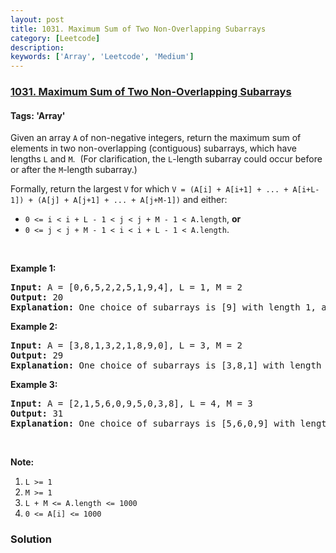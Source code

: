 ```yaml
---
layout: post
title: 1031. Maximum Sum of Two Non-Overlapping Subarrays
category: [Leetcode]
description: 
keywords: ['Array', 'Leetcode', 'Medium']
---
```

### [1031. Maximum Sum of Two Non-Overlapping Subarrays](https://leetcode.com/problems/maximum-sum-of-two-non-overlapping-subarrays)

#### Tags: 'Array'

<div class="content__u3I1 question-content__JfgR"><div><p>Given an array <code>A</code> of non-negative integers, return the maximum sum of elements in two non-overlapping (contiguous) subarrays, which have lengths <code>L</code> and <code>M</code>.  (For clarification, the <code>L</code>-length subarray could occur before or after the <code>M</code>-length subarray.)</p>
<p>Formally, return the largest <code>V</code> for which <code>V = (A[i] + A[i+1] + ... + A[i+L-1]) + (A[j] + A[j+1] + ... + A[j+M-1])</code> and either:</p>
<ul>
<li><code>0 &lt;= i &lt; i + L - 1 &lt; j &lt; j + M - 1 &lt; A.length</code>, <strong>or</strong></li>
<li><code>0 &lt;= j &lt; j + M - 1 &lt; i &lt; i + L - 1 &lt; A.length</code>.</li>
</ul>
<p> </p>
<ol>
</ol>
<div>
<p><strong>Example 1:</strong></p>
<pre><strong>Input: </strong>A = <span id="example-input-1-1">[0,6,5,2,2,5,1,9,4]</span>, L = <span id="example-input-1-2">1</span>, M = <span id="example-input-1-3">2</span>
<strong>Output: </strong><span id="example-output-1">20
<strong>Explanation:</strong> One choice of subarrays is [9] with length 1, and [6,5] with length 2.</span>
</pre>
<div>
<p><strong>Example 2:</strong></p>
<pre><strong>Input: </strong>A = <span id="example-input-2-1">[3,8,1,3,2,1,8,9,0]</span>, L = <span id="example-input-2-2">3</span>, M = <span id="example-input-2-3">2</span>
<strong>Output: </strong><span id="example-output-2">29
</span><span id="example-output-1"><strong>Explanation:</strong> One choice of subarrays is</span><span> [3,8,1] with length 3, and [8,9] with length 2.</span>
</pre>
<div>
<p><strong>Example 3:</strong></p>
<pre><strong>Input: </strong>A = <span id="example-input-3-1">[2,1,5,6,0,9,5,0,3,8]</span>, L = <span id="example-input-3-2">4</span>, M = <span id="example-input-3-3">3</span>
<strong>Output: </strong><span id="example-output-3">31
</span><span id="example-output-1"><strong>Explanation:</strong> One choice of subarrays is</span><span> [5,6,0,9] with length 4, and [3,8] with length 3.</span>
</pre>
<p> </p>
<p><strong>Note:</strong></p>
<ol>
<li><code>L &gt;= 1</code></li>
<li><code>M &gt;= 1</code></li>
<li><code>L + M &lt;= A.length &lt;= 1000</code></li>
<li><code>0 &lt;= A[i] &lt;= 1000</code></li>
</ol>
</div>
</div>
</div>
</div></div>

### Solution
